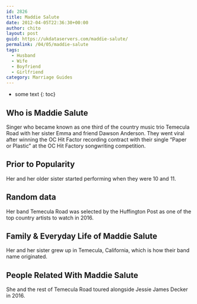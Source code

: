 ```yaml
---
id: 2826
title: Maddie Salute
date: 2012-04-05T22:36:30+00:00
author: chito
layout: post
guid: https://ukdataservers.com/maddie-salute/
permalink: /04/05/maddie-salute
tags:
  - Husband
  - Wife
  - Boyfriend
  - Girlfriend
category: Marriage Guides
---
```


* some text
{: toc}
          
          
## Who is  Maddie Salute
                  
                  
                  
Singer who became known as one third of the country music trio Temecula Road with her sister Emma and friend Dawson Anderson. They went viral after winning the OC Hit Factor recording contract with their single &#8220;Paper or Plastic&#8221; at the OC Hit Factory songwriting competition.
                  
                
                
                
## Prior to Popularity 
                  
                  
                  
Her and her older sister started performing when they were 10 and 11.
                  
                
                
                
## Random data 
                  
                  
                  
Her band Temecula Road was selected by the Huffington Post as one of the top country artists to watch in 2016.
                  
                
                
                
## Family & Everyday Life of Maddie Salute
                  
                  
                  
Her and her sister grew up in Temecula, California, which is how their band name originated.
                  
                
                
                
## People Related With  Maddie Salute
                  
                  
                  
She and the rest of Temecula Road toured alongside Jessie James Decker in 2016.
                  
                
              
            
          
          
          
    
    
  
